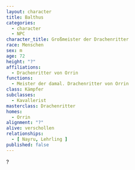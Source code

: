 ```yaml
---
layout: character
title: Balthus
categories:
  - character
  - NPC
character_title: Großmeister der Drachenritter
race: Menschen
sex: m
age: 72
height: "?"
affiliations:
  - Drachenritter von Orrin
functions:
  - Meister der damal. Drachenritter von Orrin
class: Kämpfer
subclasses:
  - Kavallerist
masterclass: Drachenritter
homes:
  - Orrin
alignment: "?"
alive: verschollen
relationships:
  - [ Nayru, Lehrling ]
published: false
---
```


?